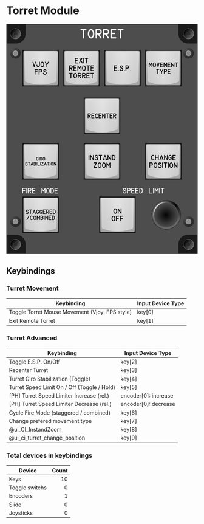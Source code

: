 # Torret Module

![Torret Module](images/TorretModule_100mmWidth.png)


## Keybindings

### Turret Movement

| Keybinding                                     | Input Device Type |
| ---------------------------------------------- | ----------------- |
| Toggle Torret Mouse Movement (Vjoy, FPS style) | key[0]            |
| Exit Remote Torret                             | key[1]            |

### Turret Advanced

| Keybinding                                  | Input Device Type    |
| ------------------------------------------- | -------------------- |
| Toggle E.S.P.  On/Off                       | key[2]               |
| Recenter Turret                             | key[3]               |
| Turret Giro Stabilization (Toggle)          | key[4]               |
| Turret Speed Limit On / Off (Toggle / Hold) | key[5]               |
| [PH] Turret Speed Limiter  Increase (rel.)  | encoder[0]: increase |
| [PH] Turret Speed Limiter  Decrease (rel.)  | encoder[0]: decrease |
| Cycle Fire Mode (staggered / combined)      | key[6]               |
| Change prefered movement type               | key[7]               |
| @ui_CI_InstandZoom                          | key[8]               |
| @ui_ci_turret_change_position               | key[9]               |

### Total devices in keybindings

| Device               |  Count |
| -------------------- | -----: |
| Keys                 |     10 |
| Toggle switchs       |      0 |
| Encoders             |      1 |
| Slide                |      0 |
| Joysticks            |      0 |
